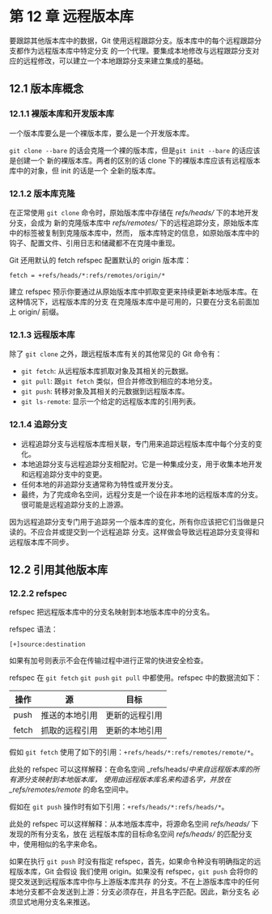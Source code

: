 # 第 12 章 远程版本库

要跟踪其他版本库中的数据，Git 使用远程跟踪分支。版本库中的每个远程跟踪分支都作为远程版本库中特定分支
的一个代理。要集成本地修改与远程跟踪分支对应的远程修改，可以建立一个本地跟踪分支来建立集成的基础。    

## 12.1 版本库概念

### 12.1.1 裸版本库和开发版本库

一个版本库要么是一个裸版本库，要么是一个开发版本库。    

`git clone --bare` 的话会克隆一个裸的版本库，但是`git init --bare` 的话应该是创建一个
新的裸版本库。两者的区别的话 clone 下的裸版本库应该有远程版本库中的对象，但 init 的话是一个
全新的版本库。    

### 12.1.2 版本库克隆

在正常使用 `git clone` 命令时，原始版本库中存储在 _refs/heads/_ 下的本地开发分支，会成为
新的克隆版本库中 _refs/remotes/_ 下的远程追踪分支，原始版本库中的标签被复制到克隆版本库中，然而，
版本库特定的信息，如原始版本库中的钩子、配置文件、引用日志和储藏都不在克隆中重现。    

Git 还用默认的 fetch refspec 配置默认的 origin 版本库：   

`fetch = +refs/heads/*:refs/remotes/origin/*`   

建立 refspec 预示你要通过从原始版本库中抓取变更来持续更新本地版本库。在这种情况下，远程版本库的分支
在克隆版本库中是可用的，只要在分支名前面加上 origin/ 前缀。    

### 12.1.3 远程版本库

除了 `git clone` 之外，跟远程版本库有关的其他常见的 Git 命令有：    

+ `git fetch`: 从远程版本库抓取对象及其相关的元数据。
+ `git pull`: 跟`git fetch` 类似，但合并修改到相应的本地分支。
+ `git push`: 转移对象及其相关的元数据到远程版本库。   
+ `git ls-remote`: 显示一个给定的远程版本库的引用列表。    

### 12.1.4 追踪分支

+ 远程追踪分支与远程版本库相关联，专门用来追踪远程版本库中每个分支的变化。
+ 本地追踪分支与远程追踪分支相配对。它是一种集成分支，用于收集本地开发和远程追踪分支中的变更。
+ 任何本地的非追踪分支通常称为特性或开发分支。
+ 最终，为了完成命名空间，远程分支是一个设在非本地的远程版本库的分支。很可能是远程追踪分支的上游源。   

因为远程追踪分支专门用于追踪另一个版本库的变化，所有你应该把它们当做是只读的。不应合并或提交到一个远程追踪
分支。这样做会导致远程追踪分支变得和远程版本库不同步。     

## 12.2 引用其他版本库

### 12.2.2 refspec

refspec 把远程版本库中的分支名映射到本地版本库中的分支名。    

refspec 语法：    

`[+]source:destination`    

如果有加号则表示不会在传输过程中进行正常的快进安全检查。     

refspec 在 `git fetch` `git push` `git pull` 中都使用。refspec 中的数据流如下：    


操作 | 源 | 目标
---------|----------|---------
 push | 推送的本地引用 | 更新的远程引用
 fetch | 抓取的远程引用 | 更新的本地引用
    
假如 `git fetch` 使用了如下的引用：`+refs/heads/*:refs/remotes/remote/*`。   

此处的 refspec 可以这样解释：在命名空间 _refs/heads/_中来自远程版本库的所有源分支映射到本地版本库，
使用由远程版本库名来构造名字，并放在_refs/remotes/remote_ 的命名空间中。    

假如在 `git push` 操作时有如下引用：`+refs/heads/*:refs/heads/*`。      

此处的 refspec 可以这样解释：从本地版本库中，将源命名空间 _refs/heads/_ 下发现的所有分支名，放在
远程版本库的目标命名空间 _refs/heads/_ 的匹配分支中，使用相似的名字来命名。    

如果在执行 `git push` 时没有指定 refspec，首先，如果命令种没有明确指定的远程版本库，Git 会假设
我们使用 origin。如果没有 refspec，`git push` 会将你的提交发送到远程版本库中你与上游版本库共存
的分支。不在上游版本库中的任何本地分支都不会发送到上游：分支必须存在，并且名字匹配。因此，新分支名
必须显式地用分支名来推送。    

